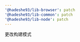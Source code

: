 ```yaml
---
'@hadeshe93/lib-browser': patch
'@hadeshe93/lib-common': patch
'@hadeshe93/lib-node': patch
---
```


更改构建模式
